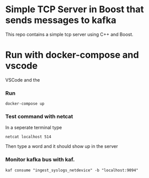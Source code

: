 # Simple TCP Server in Boost that sends messages to kafka

This repo contains a simple tcp server using C++ and Boost.

# Run with docker-compose and vscode

VSCode and the 

### Run

`docker-compose up`



### Test command with netcat

In a seperate terminal type

`netcat localhost 514`

Then type a word and it should show up in the server

### Monitor kafka bus with kaf.

`kaf consume "ingest_syslogs_netdevice" -b "localhost:9094"`
